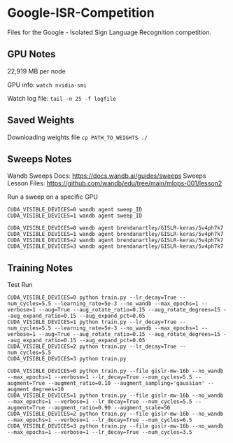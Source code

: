 # Google-ISR-Competition

Files for the Google - Isolated Sign Language Recognition competition.

## GPU Notes

22,919 MB per node

GPU info: `watch nvidia-smi`

Watch log file: `tail -n 25 -f logfile`

## Saved Weights

Downloading weights file
`cp PATH_TO_WEIGHTS ./`


## Sweeps Notes

Wandb Sweeps Docs: https://docs.wandb.ai/guides/sweeps
Sweeps Lesson Files: https://github.com/wandb/edu/tree/main/mlops-001/lesson2

Run a sweep on a specific GPU
```
CUDA_VISIBLE_DEVICES=0 wandb agent sweep_ID
CUDA_VISIBLE_DEVICES=1 wandb agent sweep_ID

CUDA_VISIBLE_DEVICES=0 wandb agent brendanartley/GISLR-keras/5v4ph7k7
CUDA_VISIBLE_DEVICES=1 wandb agent brendanartley/GISLR-keras/5v4ph7k7
CUDA_VISIBLE_DEVICES=2 wandb agent brendanartley/GISLR-keras/5v4ph7k7
CUDA_VISIBLE_DEVICES=3 wandb agent brendanartley/GISLR-keras/5v4ph7k7
```

## Training Notes

Test Run
```
CUDA_VISIBLE_DEVICES=0 python train.py --lr_decay=True --num_cycles=5.5 --learning_rate=5e-3 --no_wandb --max_epochs=1 --verbose=1 --aug=True --aug_rotate_ratio=0.15 --aug_rotate_degrees=15 --aug_expand_ratio=0.15 --aug_expand_pct=0.05
CUDA_VISIBLE_DEVICES=1 python train.py --lr_decay=True --num_cycles=5.5 --learning_rate=5e-3 --no_wandb --max_epochs=1 --verbose=1 --aug=True --aug_rotate_ratio=0.15 --aug_rotate_degrees=15 --aug_expand_ratio=0.15 --aug_expand_pct=0.05
CUDA_VISIBLE_DEVICES=2 python train.py --lr_decay=True --num_cycles=5.5
CUDA_VISIBLE_DEVICES=3 python train.py

CUDA_VISIBLE_DEVICES=0 python train.py --file gislr-mw-16b --no_wandb --max_epochs=1 --verbose=1 --lr_decay=True --num_cycles=5.5 --augment=True --augment_ratio=0.10 --augment_sampling='gaussian' --augment_degrees=10
CUDA_VISIBLE_DEVICES=1 python train.py --file gislr-mw-16b --no_wandb --max_epochs=1 --verbose=1 --lr_decay=True --num_cycles=5.5 --augment=True --augment_ratio=0.90 --augment_scale=50
CUDA_VISIBLE_DEVICES=2 python train.py --file gislr-mw-16b --no_wandb --max_epochs=1 --verbose=1 --lr_decay=True --num_cycles=6.5
CUDA_VISIBLE_DEVICES=3 python train.py --file gislr-mw-16b --no_wandb --max_epochs=1 --verbose=1 --lr_decay=True --num_cycles=3.5
```